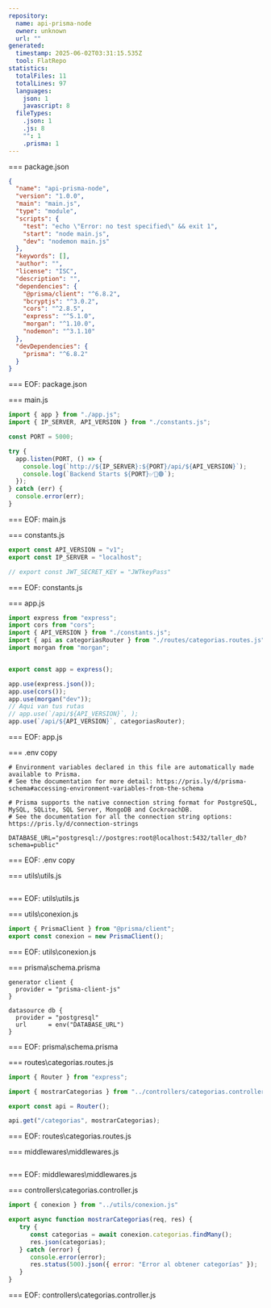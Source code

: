 ```yaml
---
repository:
  name: api-prisma-node
  owner: unknown
  url: ""
generated:
  timestamp: 2025-06-02T03:31:15.535Z
  tool: FlatRepo
statistics:
  totalFiles: 11
  totalLines: 97
  languages:
    json: 1
    javascript: 8
  fileTypes:
    .json: 1
    .js: 8
    "": 1
    .prisma: 1
---
```


===  package.json
```json
{
  "name": "api-prisma-node",
  "version": "1.0.0",
  "main": "main.js",
  "type": "module",
  "scripts": {
    "test": "echo \"Error: no test specified\" && exit 1",
    "start": "node main.js",
    "dev": "nodemon main.js"
  },
  "keywords": [],
  "author": "",
  "license": "ISC",
  "description": "",
  "dependencies": {
    "@prisma/client": "^6.8.2",
    "bcryptjs": "^3.0.2",
    "cors": "^2.8.5",
    "express": "^5.1.0",
    "morgan": "^1.10.0",
    "nodemon": "^3.1.10"
  },
  "devDependencies": {
    "prisma": "^6.8.2"
  }
}
```
=== EOF: package.json

===  main.js
```javascript
import { app } from "./app.js";
import { IP_SERVER, API_VERSION } from "./constants.js";

const PORT = 5000;

try {
  app.listen(PORT, () => {
    console.log(`http://${IP_SERVER}:${PORT}/api/${API_VERSION}`);
    console.log(`Backend Starts ${PORT}✅💪🟢`);
  });
} catch (err) {
  console.error(err);
}
```
=== EOF: main.js

===  constants.js
```javascript
export const API_VERSION = "v1";
export const IP_SERVER = "localhost";

// export const JWT_SECRET_KEY = "JWTkeyPass"
```
=== EOF: constants.js

===  app.js
```javascript
import express from "express";
import cors from "cors";
import { API_VERSION } from "./constants.js";
import { api as categoriasRouter } from "./routes/categorias.routes.js";
import morgan from "morgan";


export const app = express();

app.use(express.json());
app.use(cors());
app.use(morgan("dev"));
// Aqui van tus rutas
// app.use(`/api/${API_VERSION}`, );
app.use(`/api/${API_VERSION}`, categoriasRouter);
```
=== EOF: app.js

===  .env copy
```
# Environment variables declared in this file are automatically made available to Prisma.
# See the documentation for more detail: https://pris.ly/d/prisma-schema#accessing-environment-variables-from-the-schema

# Prisma supports the native connection string format for PostgreSQL, MySQL, SQLite, SQL Server, MongoDB and CockroachDB.
# See the documentation for all the connection string options: https://pris.ly/d/connection-strings

DATABASE_URL="postgresql://postgres:root@localhost:5432/taller_db?schema=public"
```
=== EOF: .env copy

===  utils\utils.js
```javascript

```
=== EOF: utils\utils.js

===  utils\conexion.js
```javascript
import { PrismaClient } from "@prisma/client";
export const conexion = new PrismaClient();
```
=== EOF: utils\conexion.js

===  prisma\schema.prisma
```
generator client {
  provider = "prisma-client-js"
}

datasource db {
  provider = "postgresql"
  url      = env("DATABASE_URL")
}
```
=== EOF: prisma\schema.prisma

===  routes\categorias.routes.js
```javascript
import { Router } from "express";

import { mostrarCategorias } from "../controllers/categorias.controller.js";

export const api = Router();

api.get("/categorias", mostrarCategorias);
```
=== EOF: routes\categorias.routes.js

===  middlewares\middlewares.js
```javascript

```
=== EOF: middlewares\middlewares.js

===  controllers\categorias.controller.js
```javascript
import { conexion } from "../utils/conexion.js"

export async function mostrarCategorias(req, res) {
   try {
      const categorias = await conexion.categorias.findMany();
      res.json(categorias);
   } catch (error) {
      console.error(error);
      res.status(500).json({ error: "Error al obtener categorías" });
   }
}
```
=== EOF: controllers\categorias.controller.js

